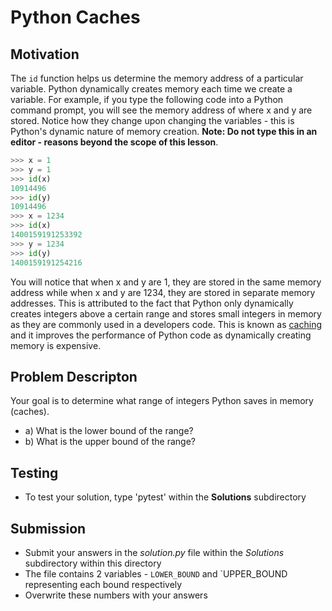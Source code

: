 # Python Caches

## Motivation
The ``id`` function helps us determine the memory address of a particular variable. Python dynamically creates memory each time we create a variable. For example, if you type the following code into a Python command prompt, you will see the memory address of where x and y are stored. Notice how they change upon changing the variables - this is Python's dynamic nature of memory creation. **Note: Do not type this in an editor - reasons beyond the scope of this lesson**.
```Python
>>> x = 1
>>> y = 1
>>> id(x)
10914496
>>> id(y)
10914496
>>> x = 1234
>>> id(x)
1400159191253392
>>> y = 1234
>>> id(y)
1400159191254216
```

You will notice that when x and y are 1, they are stored in the same memory address while when x and y are 1234, they are stored in separate memory addresses. This is attributed to the fact that Python only dynamically creates integers above a certain range and stores small integers in memory as they are commonly used in a developers code. This is known as [caching](https://en.wikipedia.org/wiki/Cache_(computing)) and it improves the performance of Python code as dynamically creating memory is expensive. 

## Problem Descripton

Your goal is to determine what range of integers Python saves in memory (caches).

* a) What is the lower bound of the range?
* b) What is the upper bound of the range?

## Testing
* To test your solution, type 'pytest' within the **Solutions** subdirectory

## Submission
* Submit your answers in the *solution.py* file within the *Solutions* subdirectory within this directory
* The file contains 2 variables - `LOWER_BOUND` and `UPPER_BOUND representing each bound respectively
* Overwrite these numbers with your answers
